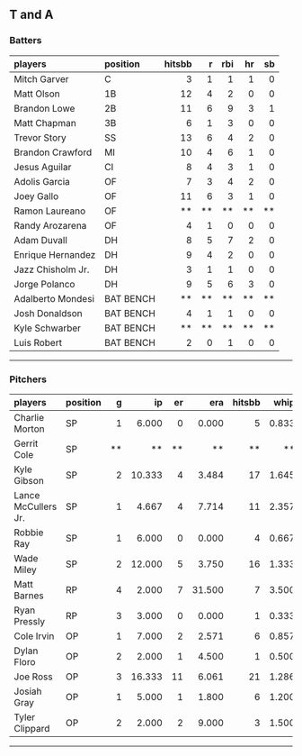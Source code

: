 ## T and A

### Batters

 
|players           |position  | hitsbb|  r| rbi| hr| sb| 
|:-----------------|:---------|------:|--:|---:|--:|--:| 
|Mitch Garver      |C         |      3|  1|   1|  1|  0| 
|Matt Olson        |1B        |     12|  4|   2|  0|  0| 
|Brandon Lowe      |2B        |     11|  6|   9|  3|  1| 
|Matt Chapman      |3B        |      6|  1|   3|  0|  0| 
|Trevor Story      |SS        |     13|  6|   4|  2|  0| 
|Brandon Crawford  |MI        |     10|  4|   6|  1|  0| 
|Jesus Aguilar     |CI        |      8|  4|   3|  1|  0| 
|Adolis Garcia     |OF        |      7|  3|   4|  2|  0| 
|Joey Gallo        |OF        |     11|  6|   3|  1|  0| 
|Ramon Laureano    |OF        |     **| **|  **| **| **| 
|Randy Arozarena   |OF        |      4|  1|   0|  0|  0| 
|Adam Duvall       |DH        |      8|  5|   7|  2|  0| 
|Enrique Hernandez |DH        |      9|  4|   2|  0|  0| 
|Jazz Chisholm Jr. |DH        |      3|  1|   1|  0|  0| 
|Jorge Polanco     |DH        |      9|  5|   6|  3|  0| 
|Adalberto Mondesi |BAT BENCH |     **| **|  **| **| **| 
|Josh Donaldson    |BAT BENCH |      4|  1|   1|  0|  0| 
|Kyle Schwarber    |BAT BENCH |     **| **|  **| **| **| 
|Luis Robert       |BAT BENCH |      2|  0|   1|  0|  0| 


* * *

### Pitchers

 
|players             |position |  g|     ip| er|    era| hitsbb|  whip| so|  w| sv| 
|:-------------------|:--------|--:|------:|--:|------:|------:|-----:|--:|--:|--:| 
|Charlie Morton      |SP       |  1|  6.000|  0|  0.000|      5| 0.833|  7|  0|  0| 
|Gerrit Cole         |SP       | **|     **| **|     **|     **|    **| **| **| **| 
|Kyle Gibson         |SP       |  2| 10.333|  4|  3.484|     17| 1.645|  6|  1|  0| 
|Lance McCullers Jr. |SP       |  1|  4.667|  4|  7.714|     11| 2.357|  4|  0|  0| 
|Robbie Ray          |SP       |  1|  6.000|  0|  0.000|      4| 0.667|  5|  0|  0| 
|Wade Miley          |SP       |  2| 12.000|  5|  3.750|     16| 1.333|  9|  1|  0| 
|Matt Barnes         |RP       |  4|  2.000|  7| 31.500|      7| 3.500|  4|  1|  0| 
|Ryan Pressly        |RP       |  3|  3.000|  0|  0.000|      1| 0.333|  5|  0|  0| 
|Cole Irvin          |OP       |  1|  7.000|  2|  2.571|      6| 0.857|  4|  1|  0| 
|Dylan Floro         |OP       |  2|  2.000|  1|  4.500|      1| 0.500|  2|  0|  0| 
|Joe Ross            |OP       |  3| 16.333| 11|  6.061|     21| 1.286| 11|  0|  0| 
|Josiah Gray         |OP       |  1|  5.000|  1|  1.800|      6| 1.200| 10|  0|  0| 
|Tyler Clippard      |OP       |  2|  2.000|  2|  9.000|      3| 1.500|  2|  0|  0| 


* * *


